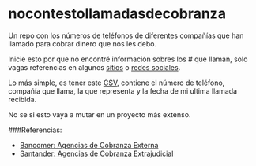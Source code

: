 # nocontestollamadasdecobranza

Un repo con los números de teléfonos de diferentes compañías que han llamado para cobrar dinero que nos les debo.

Inicie esto por que no encontré información sobres los # que llaman, solo vagas referencias en algunos [sitios](http://www.quienmellama.info/5547440170) o [redes sociales](https://twitter.com/monicavb1/status/624932792850190336). 

Lo más simple, es tener este [CSV](dal.csv), contiene el número de teléfono, compañía que llama, la que representa y la fecha de mi ultima llamada recibida. 


No se si esto vaya a mutar en un proyecto más extenso. 

###Referencias:

* [Bancomer: Agencias de Cobranza Externa](https://www.bancomer.com/serviciocliente/agencias-servicio-cobranza-bancomer.jsp)
* [Santander: Agencias de Cobranza Extrajudicial](https://servicios.santander.com.mx/agenciasdecobranza/REPRESENTANTES_AGENCIAS_EXTERNAS.pdf)
